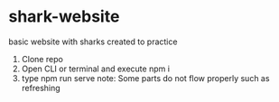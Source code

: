 # shark-website
basic website with sharks created to practice

1. Clone repo
2. Open CLI or terminal and execute npm i
3. type npm run serve
note: Some parts do not flow properly such as refreshing
